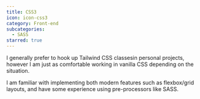 ```yaml
---
title: CSS3
icon: icon-css3
category: Front-end
subcategories:
  - SASS
starred: true
---
```

I generally prefer to hook up Tailwind CSS classesin personal projects, however I am just as comfortable working in vanilla CSS depending on the situation. 

I am familiar with implementing both modern features such as flexbox/grid layouts, and have some experience using pre-processors like SASS.